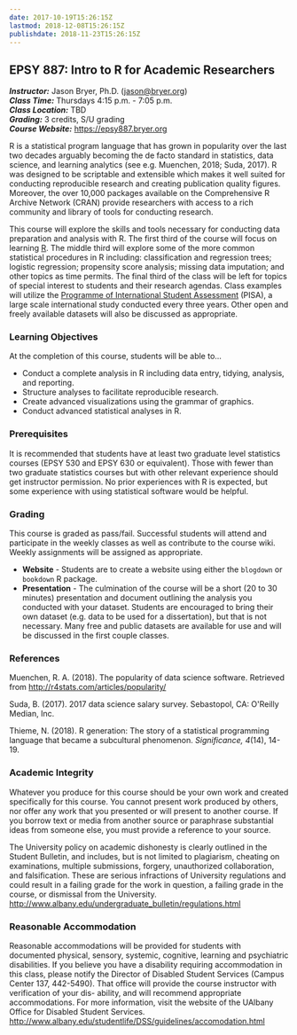 ```yaml
---
date: 2017-10-19T15:26:15Z
lastmod: 2018-12-08T15:26:15Z
publishdate: 2018-11-23T15:26:15Z
---
```


## EPSY 887: Intro to R for Academic Researchers

***Instructor:***		Jason Bryer, Ph.D. (jason@bryer.org)   
***Class Time:*** 		Thursdays 4:15 p.m. - 7:05  p.m.  
***Class Location:***  	TBD  
***Grading:*** 			3 credits, S/U grading  
***Course Website:*** 	https://epsy887.bryer.org


R is a statistical program language that has grown in popularity over the last two decades arguably becoming the de facto standard in statistics, data science, and learning analytics (see e.g. Muenchen, 2018; Suda, 2017). R was designed to be scriptable and extensible which makes it well suited for conducting reproducible research and creating publication quality figures. Moreover, the over 10,000 packages available on the Comprehensive R Archive Network (CRAN) provide researchers with access to a rich community and library of tools for conducting research.

This course will explore the skills and tools necessary for conducting data preparation and analysis with R. The first third of the course will focus on learning [R](http://www.r-project.org). The middle third will explore some of the more common statistical procedures in R including: classification and regression trees; logistic regression; propensity score analysis; missing data imputation; and other topics as time permits. The final third of the class will be left for topics of special interest to students and their research agendas. Class examples will utilize the [Programme of International Student Assessment](http://www.oecd.org/pisa/) (PISA), a large scale international study conducted every three years. Other open and freely available datasets will also be discussed as appropriate.

### Learning Objectives

At the completion of this course, students will be able to...

* Conduct a complete analysis in R including data entry, tidying, analysis, and reporting.
* Structure analyses to facilitate reproducible research.
* Create advanced visualizations using the grammar of graphics.
* Conduct advanced statistical analyses in R.

### Prerequisites

It is recommended that students have at least two graduate level statistics courses (EPSY 530 and EPSY 630 or equivalent). Those with fewer than two graduate statistics courses but with other relevant experience should get instructor permission. No prior experiences with R is expected, but some experience with using statistical software would be helpful.

### Grading

This course is graded as pass/fail. Successful students will attend and participate in the weekly classes as well as contribute to the course wiki. Weekly assignments will be assigned as appropriate. 

* **Website** - Students are to create a website using either the `blogdown` or `bookdown` R package.
* **Presentation** - The culmination of the course will be a short (20 to 30 minutes) presentation and document outlining the analysis you conducted with your dataset. Students are encouraged to bring their own dataset (e.g. data to be used for a dissertation), but that is not necessary. Many free and public datasets are available for use and will be discussed in the first couple classes.

### References

Muenchen, R. A. (2018). The popularity of data science software. Retrieved from http://r4stats.com/articles/popularity/

Suda, B. (2017). 2017 data science salary survey. Sebastopol, CA: O'Reilly Median, Inc.

Thieme, N. (2018). R generation: The story of a statistical programming language that became a subcultural phenomenon. *Significance, 4*(14), 14-19.

### Academic Integrity

Whatever you produce for this course should be your own work and created specifically for this course. You cannot present work produced by others, nor offer any work that you presented or will present to another course. If you borrow text or media from another source or paraphrase substantial ideas from someone else, you must provide a reference to your source.

The University policy on academic dishonesty is clearly outlined in the Student Bulletin, and includes, but is not limited to plagiarism, cheating on examinations, multiple submissions, forgery, unauthorized collaboration, and falsification. These are serious infractions of University regulations and could result in a failing grade for the work in question, a failing grade in the course, or dismissal from the University.  
http://www.albany.edu/undergraduate_bulletin/regulations.html

### Reasonable Accommodation

Reasonable accommodations will be provided for students with documented physical, sensory, systemic, cognitive, learning and psychiatric disabilities. If you believe you have a disability requiring accommodation in this class, please notify the Director of Disabled Student Services (Campus Center 137, 442-5490). That office will provide the course instructor with verification of your dis- ability, and will recommend appropriate accommodations. For more information, visit the website of the UAlbany Office for Disabled Student Services.  
http://www.albany.edu/studentlife/DSS/guidelines/accomodation.html
